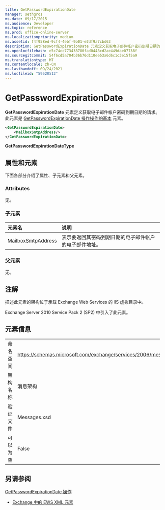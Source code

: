 ```yaml
---
title: GetPasswordExpirationDate
manager: sethgros
ms.date: 09/17/2015
ms.audience: Developer
ms.topic: reference
ms.prod: office-online-server
ms.localizationpriority: medium
ms.assetid: f4f958ed-9cf4-4ebf-9b01-e2df9a7cbd63
description: GetPasswordExpirationDate 元素定义获取电子邮件帐户密码到期日期的请求。 此元素是 GetPasswordExpirationDate 操作操作的基本元素。
ms.openlocfilehash: e5c74cc773438780fad0448cd2ae449dae07738f
ms.sourcegitcommit: 54f6cd5a704b36b76d110ee53a6d6c1c3e15f5a9
ms.translationtype: MT
ms.contentlocale: zh-CN
ms.lasthandoff: 09/24/2021
ms.locfileid: "59520512"
---
```

# <a name="getpasswordexpirationdate"></a>GetPasswordExpirationDate

**GetPasswordExpirationDate** 元素定义获取电子邮件帐户密码到期日期的请求。 此元素是 [GetPasswordExpirationDate 操作操作的基本](getpasswordexpirationdate-operation.md) 元素。 
  
```XML
<GetPasswordExpirationDate>
    <MailboxSmtpAddress/>
</GetPasswordExpirationDate>
```

 **GetPasswordExpirationDateType**
## <a name="attributes-and-elements"></a>属性和元素

下面各部分介绍了属性、子元素和父元素。
  
### <a name="attributes"></a>Attributes

无。
  
### <a name="child-elements"></a>子元素

|**元素名**|**说明**|
|:-----|:-----|
|[MailboxSmtpAddress](mailboxsmtpaddress.md) <br/> |表示要返回其密码到期日期的电子邮件帐户的电子邮件地址。  <br/> |
   
### <a name="parent-elements"></a>父元素

无。
  
## <a name="remarks"></a>注解

描述此元素的架构位于承载 Exchange Web Services 的 IIS 虚拟目录中。
  
Exchange Server 2010 Service Pack 2 (SP2) 中引入了此元素。
  
## <a name="element-information"></a>元素信息

|||
|:-----|:-----|
|命名空间  <br/> |https://schemas.microsoft.com/exchange/services/2006/messages  <br/> |
|架构名称  <br/> |消息架构  <br/> |
|验证文件  <br/> |Messages.xsd  <br/> |
|可以为空  <br/> |False  <br/> |
   
## <a name="see-also"></a>另请参阅



[GetPasswordExpirationDate 操作](getpasswordexpirationdate-operation.md)


- [Exchange 中的 EWS XML 元素](ews-xml-elements-in-exchange.md)

